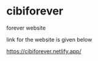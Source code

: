 # cibiforever
forever website



link for the website is given below 


https://cibiforever.netlify.app/
